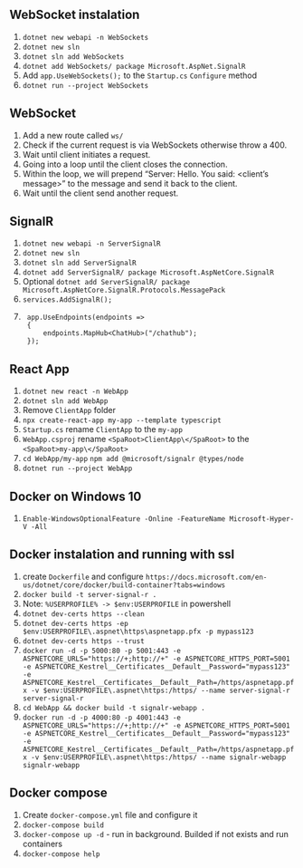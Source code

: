 ## WebSocket instalation
1. `dotnet new webapi -n WebSockets`
2. `dotnet new sln`
3. `dotnet sln add WebSockets`
4. `dotnet add WebSockets/ package Microsoft.AspNet.SignalR`
5. Add `app.UseWebSockets();` to the `Startup.cs` `Configure` method
6. `dotnet run --project WebSockets`

## WebSocket
1. Add a new route called `ws/`
2. Check if the current request is via WebSockets otherwise throw a 400.
3. Wait until client initiates a request.
4. Going into a loop until the client closes the connection.
5. Within the loop, we will prepend “Server: Hello. You said: <client’s message>” to the message and send it back to the client.
6. Wait until the client send another request.


## SignalR
1. `dotnet new webapi -n ServerSignalR`
2. `dotnet new sln`
3. `dotnet sln add ServerSignalR`
4. `dotnet add ServerSignalR/ package Microsoft.AspNetCore.SignalR`
5. Optional `dotnet add ServerSignalR/ package Microsoft.AspNetCore.SignalR.Protocols.MessagePack`
6. `services.AddSignalR();`
7. ```
    app.UseEndpoints(endpoints =>
    {
        endpoints.MapHub<ChatHub>("/chathub");
    });
    ```

## React App
1. `dotnet new react -n WebApp`
2. `dotnet sln add WebApp`
3. Remove `ClientApp` folder
4. `npx create-react-app my-app --template typescript`
5. `Startup.cs` rename `ClientApp` to the `my-app`
6. `WebApp.csproj` rename `<SpaRoot>ClientApp\</SpaRoot>` to the `<SpaRoot>my-app\</SpaRoot>`
7. `cd WebApp/my-app` `npm add @microsoft/signalr @types/node`
8. `dotnet run --project WebApp`

## Docker on Windows 10
1. `Enable-WindowsOptionalFeature -Online -FeatureName Microsoft-Hyper-V -All`

## Docker instalation and running with ssl
1. create `Dockerfile` and configure `https://docs.microsoft.com/en-us/dotnet/core/docker/build-container?tabs=windows`
2. `docker build -t server-signal-r .`
3. Note: `%USERPROFILE% -> $env:USERPROFILE` in powershell
4. `dotnet dev-certs https --clean`
5. `dotnet dev-certs https -ep $env:USERPROFILE\.aspnet\https\aspnetapp.pfx -p mypass123`
6. `dotnet dev-certs https --trust`
7. `docker run -d -p 5000:80 -p 5001:443 -e ASPNETCORE_URLS="https://+;http://+" -e ASPNETCORE_HTTPS_PORT=5001 -e ASPNETCORE_Kestrel__Certificates__Default__Password="mypass123" -e ASPNETCORE_Kestrel__Certificates__Default__Path=/https/aspnetapp.pfx -v $env:USERPROFILE\.aspnet\https:/https/ --name server-signal-r server-signal-r`
8. `cd WebApp && docker build -t signalr-webapp .`
8. `docker run -d -p 4000:80 -p 4001:443 -e ASPNETCORE_URLS="https://+;http://+" -e ASPNETCORE_HTTPS_PORT=5001 -e ASPNETCORE_Kestrel__Certificates__Default__Password="mypass123" -e ASPNETCORE_Kestrel__Certificates__Default__Path=/https/aspnetapp.pfx -v $env:USERPROFILE\.aspnet\https:/https/ --name signalr-webapp signalr-webapp`

## Docker compose
1. Create `docker-compose.yml` file and configure it
2. `docker-compose build`
3. `docker-compose up -d` - run in background. Builded if not exists and run containers
4. `docker-compose help`

